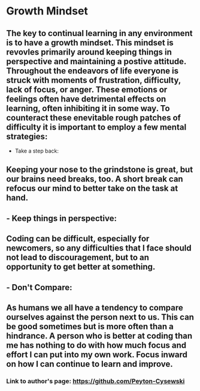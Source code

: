 # Growth Mindset

## The key to continual learning in any environment is to have a growth mindset. This mindset is revovles primarily around keeping things in perspective and maintaining a postive attitude. Throughout the endeavors of life everyone is struck with moments of frustration, difficulty, lack of focus, or anger. These emotions or feelings often have detrimental effects on learning, often inhibiting it in some way. To counteract these enevitable rough patches of difficulty it is important to employ a few mental strategies:

 - Take a step back:
##   Keeping your nose to the grindstone is great, but our brains need breaks, too. A short break can refocus our mind to better take on the task at hand.

## - Keep things in perspective:
##   Coding can be difficult, especially for newcomers, so any difficulties that I face should not lead to discouragement, but to an opportunity to get better at something.

## - Don't Compare:
##   As humans we all have a tendency to compare ourselves against the person next to us. This can be good sometimes but is more often than a hindrance. A person who is better at coding than me has nothing to do with how much focus and effort I can put into my own work. Focus inward on how I can continue to learn and improve.



### Link to author's page: https://github.com/Peyton-Cysewski

